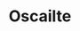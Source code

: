 ---
title: Oscailte
github_link: https://github.com/coogie/oscailte/
demo_preview: http://coog.ie/blog/2013/08/18/a-new-octopress-theme/
demo_screenshot: 
description: |
  A light, clean, and responsive theme built on inuit.css
---